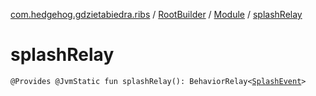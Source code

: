 [com.hedgehog.gdzietabiedra.ribs](../../index.md) / [RootBuilder](../index.md) / [Module](index.md) / [splashRelay](./splash-relay.md)

# splashRelay

`@Provides @JvmStatic fun splashRelay(): BehaviorRelay<`[`SplashEvent`](../../../com.hedgehog.gdzietabiedra.ribs.splash/-splash-event/index.md)`>`